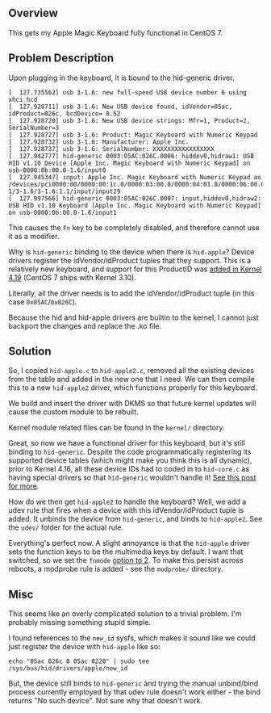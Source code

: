 
## Overview
This gets my Apple Magic Keyboard fully functional in CentOS 7.

## Problem Description
Upon plugging in the keyboard, it is bound to the hid-generic driver.
```
[  127.735562] usb 3-1.6: new full-speed USB device number 6 using xhci_hcd
[  127.928711] usb 3-1.6: New USB device found, idVendor=05ac, idProduct=026c, bcdDevice= 8.52
[  127.928720] usb 3-1.6: New USB device strings: Mfr=1, Product=2, SerialNumber=3
[  127.928727] usb 3-1.6: Product: Magic Keyboard with Numeric Keypad
[  127.928732] usb 3-1.6: Manufacturer: Apple Inc.
[  127.928737] usb 3-1.6: SerialNumber: XXXXXXXXXXXXXXXXX
[  127.942777] hid-generic 0003:05AC:026C.0006: hiddev0,hidraw1: USB HID v1.10 Device [Apple Inc. Magic Keyboard with Numeric Keypad] on usb-0000:0b:00.0-1.6/input0
[  127.945347] input: Apple Inc. Magic Keyboard with Numeric Keypad as /devices/pci0000:00/0000:00:1c.0/0000:03:00.0/0000:04:01.0/0000:06:00.0/0000:07:04.0/0000:09:00.0/0000:0a:01.0/0000:0b:00.0/usb3/3-1/3-1.6/3-1.6:1.1/input/input29
[  127.997566] hid-generic 0003:05AC:026C.0007: input,hiddev0,hidraw2: USB HID v1.10 Keyboard [Apple Inc. Magic Keyboard with Numeric Keypad] on usb-0000:0b:00.0-1.6/input1
```

This causes the `Fn` key to be completely disabled, and therefore cannot use it as a modifier.

Why is `hid-generic` binding to the device when there is `hid-apple`?  Device drivers register the idVendor/idProduct tuples that they support.  This is a relatively new keyboard, and support for this ProductID was [added in Kernel 4.19](https://github.com/torvalds/linux/commit/ee345492437043a79db058a3d4f029ebcb52089a) (CentOS 7 ships with Kernel 3.10).


Literally, all the driver needs is to add the idVendor/idProduct tuple (in this case `0x05AC`/`0x026C`).


Because the hid and hid-apple drivers are builtin to the kernel, I cannot just backport the changes and replace the .ko file.


## Solution
So, I copied `hid-apple.c` to `hid-apple2.c`, removed all the existing devices from the table and added in the new one that I need.  We can then compile this to a new `hid-apple2` driver, which functions properly for this keyboard.

We build and insert the driver with DKMS so that future kernel updates will cause the custom module to be rebuilt.

Kernel module related files can be found in the `kernel/` directory.


Great, so now we have a functional driver for this keyboard, but it's still binding to `hid-generic`.  Despite the code programmatically registering its supported device tables (which might make you think this is all dynamic), prior to Kernel 4.16, all these device IDs had to coded in to `hid-core.c` as having special drivers so that `hid-generic` wouldn't handle it!  [See this post for more](https://stackoverflow.com/questions/3389192/register-bind-match-a-device-with-a-driver/54299197#54299197).


How do we then get `hid-apple2` to handle the keyboard?  Well, we add a udev rule that fires when a device with this idVendor/idProduct tuple is added.  It unbinds the device from `hid-generic`, and binds to `hid-apple2`.  See the `udev/` folder for the actual rule.


Everything's perfect now.  A slight annoyance is that the `hid-apple` driver sets the function keys to be the multimedia keys by default.  I want that switched, so we set the `fnmode` [option to 2](https://github.com/torvalds/linux/blob/v3.10/drivers/hid/hid-apple.c#L40).  To make this persist across reboots, a modprobe rule is added - see the `modprobe/` directory.


## Misc
This seems like an overly complicated solution to a trivial problem.  I'm probably missing something stupid simple.

I found references to the `new_id` sysfs, which makes it sound like we could just register the device with `hid-apple` like so:
```
echo "05ac 026c 0 05ac 0220" | sudo tee /sys/bus/hid/drivers/apple/new_id
```

But, the device still binds to `hid-generic` and trying the manual unbind/bind process currently employed by that udev rule doesn't work either - the bind returns "No such device".  Not sure why that doesn't work.
